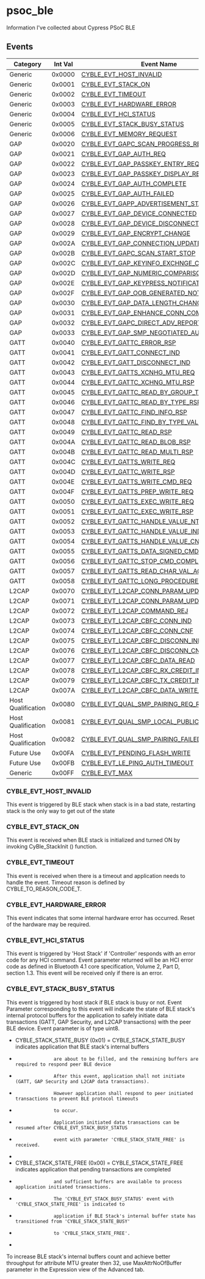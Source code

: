 # psoc_ble
Information I've collected about Cypress PSoC BLE

## Events
| Category | Int Val | Event Name |
| --- | --- | --- |
| Generic | 0x0000 | [CYBLE_EVT_HOST_INVALID](#cyble_evt_host_invalid) |
| Generic | 0x0001 | [CYBLE_EVT_STACK_ON](#cyble_evt_stack_on) |
| Generic | 0x0002 | [CYBLE_EVT_TIMEOUT](#cyble_evt_timeout) |
| Generic | 0x0003 | [CYBLE_EVT_HARDWARE_ERROR](#cyble_evt_hardware_error) |
| Generic | 0x0004 | [CYBLE_EVT_HCI_STATUS](#cyble_evt_hci_status) |
| Generic | 0x0005 | [CYBLE_EVT_STACK_BUSY_STATUS](#cyble_evt_stack_busy_status) |
| Generic | 0x0006 | [CYBLE_EVT_MEMORY_REQUEST](#cyble_evt_memory_request) |
| GAP | 0x0020 | [CYBLE_EVT_GAPC_SCAN_PROGRESS_RESULT](#cyble_evt_gapc_scan_progress_result) |
| GAP | 0x0021 | [CYBLE_EVT_GAP_AUTH_REQ](#cyble_evt_gap_auth_req) |
| GAP | 0x0022 | [CYBLE_EVT_GAP_PASSKEY_ENTRY_REQUEST](#cyble_evt_gap_passkey_entry_request) |
| GAP | 0x0023 | [CYBLE_EVT_GAP_PASSKEY_DISPLAY_REQUEST](#cyble_evt_gap_passkey_display_request) |
| GAP | 0x0024 | [CYBLE_EVT_GAP_AUTH_COMPLETE](#cyble_evt_gap_auth_complete) |
| GAP | 0x0025 | [CYBLE_EVT_GAP_AUTH_FAILED](#cyble_evt_gap_auth_failed) |
| GAP | 0x0026 | [CYBLE_EVT_GAPP_ADVERTISEMENT_START_STOP](#cyble_evt_gapp_advertisement_start_stop) |
| GAP | 0x0027 | [CYBLE_EVT_GAP_DEVICE_CONNECTED](#cyble_evt_gap_device_connected) |
| GAP | 0x0028 | [CYBLE_EVT_GAP_DEVICE_DISCONNECTED](#cyble_evt_gap_device_disconnected) |
| GAP | 0x0029 | [CYBLE_EVT_GAP_ENCRYPT_CHANGE](#cyble_evt_gap_encrypt_change) |
| GAP | 0x002A | [CYBLE_EVT_GAP_CONNECTION_UPDATE_COMPLETE](#cyble_evt_gap_connection_update_complete) |
| GAP | 0x002B | [CYBLE_EVT_GAPC_SCAN_START_STOP](#cyble_evt_gapc_scan_start_stop) |
| GAP | 0x002C | [CYBLE_EVT_GAP_KEYINFO_EXCHNGE_CMPLT](#cyble_evt_gap_keyinfo_exchnge_cmplt) |
| GAP | 0x002D | [CYBLE_EVT_GAP_NUMERIC_COMPARISON_REQUEST](#cyble_evt_gap_numeric_comparison_request) |
| GAP | 0x002E | [CYBLE_EVT_GAP_KEYPRESS_NOTIFICATION](#cyble_evt_gap_keypress_notification) |
| GAP | 0x002F | [CYBLE_EVT_GAP_OOB_GENERATED_NOTIFICATION](#cyble_evt_gap_oob_generated_notification) |
| GAP | 0x0030 | [CYBLE_EVT_GAP_DATA_LENGTH_CHANGE](#cyble_evt_gap_data_length_change) |
| GAP | 0x0031 | [CYBLE_EVT_GAP_ENHANCE_CONN_COMPLETE](#cyble_evt_gap_enhance_conn_complete) |
| GAP | 0x0032 | [CYBLE_EVT_GAPC_DIRECT_ADV_REPORT](#cyble_evt_gapc_direct_adv_report) |
| GAP | 0x0033 | [CYBLE_EVT_GAP_SMP_NEGOTIATED_AUTH_INFO](#cyble_evt_gap_smp_negotiated_auth_info) |
| GATT | 0x0040 | [CYBLE_EVT_GATTC_ERROR_RSP](#cyble_evt_gattc_error_rsp) |
| GATT | 0x0041 | [CYBLE_EVT_GATT_CONNECT_IND](#cyble_evt_gatt_connect_ind) |
| GATT | 0x0042 | [CYBLE_EVT_GATT_DISCONNECT_IND](#cyble_evt_gatt_disconnect_ind) |
| GATT | 0x0043 | [CYBLE_EVT_GATTS_XCNHG_MTU_REQ](#cyble_evt_gatts_xcnhg_mtu_req) |
| GATT | 0x0044 | [CYBLE_EVT_GATTC_XCHNG_MTU_RSP](#cyble_evt_gattc_xchng_mtu_rsp) |
| GATT | 0x0045 | [CYBLE_EVT_GATTC_READ_BY_GROUP_TYPE_RSP](#cyble_evt_gattc_read_by_group_type_rsp) |
| GATT | 0x0046 | [CYBLE_EVT_GATTC_READ_BY_TYPE_RSP](#cyble_evt_gattc_read_by_type_rsp) |
| GATT | 0x0047 | [CYBLE_EVT_GATTC_FIND_INFO_RSP](#cyble_evt_gattc_find_info_rsp) |
| GATT | 0x0048 | [CYBLE_EVT_GATTC_FIND_BY_TYPE_VALUE_RSP](#cyble_evt_gattc_find_by_type_value_rsp) |
| GATT | 0x0049 | [CYBLE_EVT_GATTC_READ_RSP](#cyble_evt_gattc_read_rsp) |
| GATT | 0x004A | [CYBLE_EVT_GATTC_READ_BLOB_RSP](#cyble_evt_gattc_read_blob_rsp) |
| GATT | 0x004B | [CYBLE_EVT_GATTC_READ_MULTI_RSP](#cyble_evt_gattc_read_multi_rsp) |
| GATT | 0x004C | [CYBLE_EVT_GATTS_WRITE_REQ](#cyble_evt_gatts_write_req) |
| GATT | 0x004D | [CYBLE_EVT_GATTC_WRITE_RSP](#cyble_evt_gattc_write_rsp) |
| GATT | 0x004E | [CYBLE_EVT_GATTS_WRITE_CMD_REQ](#cyble_evt_gatts_write_cmd_req) |
| GATT | 0x004F | [CYBLE_EVT_GATTS_PREP_WRITE_REQ](#cyble_evt_gatts_prep_write_req) |
| GATT | 0x0050 | [CYBLE_EVT_GATTS_EXEC_WRITE_REQ](#cyble_evt_gatts_exec_write_req) |
| GATT | 0x0051 | [CYBLE_EVT_GATTC_EXEC_WRITE_RSP](#cyble_evt_gattc_exec_write_rsp) |
| GATT | 0x0052 | [CYBLE_EVT_GATTC_HANDLE_VALUE_NTF](#cyble_evt_gattc_handle_value_ntf) |
| GATT | 0x0053 | [CYBLE_EVT_GATTC_HANDLE_VALUE_IND](#cyble_evt_gattc_handle_value_ind) |
| GATT | 0x0054 | [CYBLE_EVT_GATTS_HANDLE_VALUE_CNF](#cyble_evt_gatts_handle_value_cnf) |
| GATT | 0x0055 | [CYBLE_EVT_GATTS_DATA_SIGNED_CMD_REQ](#cyble_evt_gatts_data_signed_cmd_req) |
| GATT | 0x0056 | [CYBLE_EVT_GATTC_STOP_CMD_COMPLETE](#cyble_evt_gattc_stop_cmd_complete) |
| GATT | 0x0057 | [CYBLE_EVT_GATTS_READ_CHAR_VAL_ACCESS_REQ](#cyble_evt_gatts_read_char_val_access_req) |
| GATT | 0x0058 | [CYBLE_EVT_GATTC_LONG_PROCEDURE_END](#cyble_evt_gattc_long_procedure_end) |
| L2CAP | 0x0070 | [CYBLE_EVT_L2CAP_CONN_PARAM_UPDATE_REQ](#cyble_evt_l2cap_conn_param_update_req) |
| L2CAP | 0x0071 | [CYBLE_EVT_L2CAP_CONN_PARAM_UPDATE_RSP](#cyble_evt_l2cap_conn_param_update_rsp) |
| L2CAP | 0x0072 | [CYBLE_EVT_L2CAP_COMMAND_REJ](#cyble_evt_l2cap_command_rej) |
| L2CAP | 0x0073 | [CYBLE_EVT_L2CAP_CBFC_CONN_IND](#cyble_evt_l2cap_cbfc_conn_ind) |
| L2CAP | 0x0074 | [CYBLE_EVT_L2CAP_CBFC_CONN_CNF](#cyble_evt_l2cap_cbfc_conn_cnf) |
| L2CAP | 0x0075 | [CYBLE_EVT_L2CAP_CBFC_DISCONN_IND](#cyble_evt_l2cap_cbfc_disconn_ind) |
| L2CAP | 0x0076 | [CYBLE_EVT_L2CAP_CBFC_DISCONN_CNF](#cyble_evt_l2cap_cbfc_disconn_cnf) |
| L2CAP | 0x0077 | [CYBLE_EVT_L2CAP_CBFC_DATA_READ](#cyble_evt_l2cap_cbfc_data_read) |
| L2CAP | 0x0078 | [CYBLE_EVT_L2CAP_CBFC_RX_CREDIT_IND](#cyble_evt_l2cap_cbfc_rx_credit_ind) |
| L2CAP | 0x0079 | [CYBLE_EVT_L2CAP_CBFC_TX_CREDIT_IND](#cyble_evt_l2cap_cbfc_tx_credit_ind) |
| L2CAP | 0x007A | [CYBLE_EVT_L2CAP_CBFC_DATA_WRITE_IND](#cyble_evt_l2cap_cbfc_data_write_ind) |
| Host Qualification | 0x0080 | [CYBLE_EVT_QUAL_SMP_PAIRING_REQ_RSP](#cyble_evt_qual_smp_pairing_req_rsp) |
| Host Qualification | 0x0081 | [CYBLE_EVT_QUAL_SMP_LOCAL_PUBLIC_KEY](#cyble_evt_qual_smp_local_public_key) |
| Host Qualification | 0x0082 | [CYBLE_EVT_QUAL_SMP_PAIRING_FAILED_CMD](#cyble_evt_qual_smp_pairing_failed_cmd) |
| Future Use | 0x00FA | [CYBLE_EVT_PENDING_FLASH_WRITE](#cyble_evt_pending_flash_write) |
| Future Use | 0x00FB | [CYBLE_EVT_LE_PING_AUTH_TIMEOUT](#cyble_evt_le_ping_auth_timeout) |
| Generic | 0x00FF | [CYBLE_EVT_MAX](#cyble_evt_max) |

### CYBLE_EVT_HOST_INVALID
This event is triggered by BLE stack when stack is in a bad state, restarting stack is the only way to get out
of the state

### CYBLE_EVT_STACK_ON
This event is received when BLE stack is initialized and turned ON by invoking CyBle_StackInit () function.

### CYBLE_EVT_TIMEOUT
This event is received when there is a timeout and application needs to handle the event. Timeout reason is
defined by CYBLE_TO_REASON_CODE_T.

### CYBLE_EVT_HARDWARE_ERROR
This event indicates that some internal hardware error has occurred. Reset of the hardware may be required.

### CYBLE_EVT_HCI_STATUS
This event is triggered by 'Host Stack' if 'Controller' responds with an error code for any HCI command.
Event parameter returned will be an HCI error code as defined in Bluetooth 4.1 core specification, Volume 2,
Part D, section 1.3. This event will be received only if there is an error.

### CYBLE_EVT_STACK_BUSY_STATUS
This event is triggered by host stack if BLE stack is busy or not. 
Event Parameter corresponding to this event will indicate the state of BLE stack's internal protocol buffers
for the application to safely initiate data transactions (GATT, GAP Security, and L2CAP transactions)
with the peer BLE device.
Event parameter is of type uint8.
* CYBLE_STACK_STATE_BUSY (0x01) = CYBLE_STACK_STATE_BUSY indicates application that BLE stack's internal buffers
*                   are about to be filled, and the remaining buffers are required to respond peer BLE device
*                   After this event, application shall not initiate (GATT, GAP Security and L2CAP data transactions). 
*                   However application shall respond to peer initiated transactions to prevent BLE protocol timeouts
*                   to occur.
*                   Application initiated data transactions can be resumed after CYBLE_EVT_STACK_BUSY_STATUS
*                   event with parameter 'CYBLE_STACK_STATE_FREE' is received.
*
* CYBLE_STACK_STATE_FREE (0x00) = CYBLE_STACK_STATE_FREE indicates application that pending transactions are completed
*                   and sufficient buffers are available to process application initiated transactions.
*                   The 'CYBLE_EVT_STACK_BUSY_STATUS' event with 'CYBLE_STACK_STATE_FREE' is indicated to 
*                   application if BLE Stack's internal buffer state has transitioned from 'CYBLE_STACK_STATE_BUSY'
*                   to 'CYBLE_STACK_STATE_FREE'.
*
To increase BLE stack's internal buffers count and achieve better throughput for attribute MTU greater then 32, 
use MaxAttrNoOfBuffer parameter in the Expression view of the Advanced tab.    